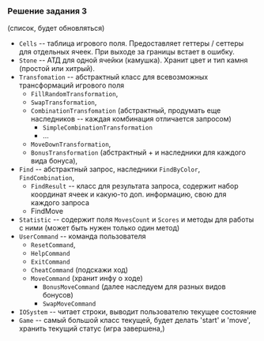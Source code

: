 ### Решение задания 3 
(список, будет обновляться)

 - `Cells` -- таблица игрового поля. Предоставляет геттеры / сеттеры для отдельных ячеек. При выходе за границы встает в ошибку.
 - `Stone` -- АТД для одной ячейки (камушка). Хранит цвет и тип камня (простой или хитрый).
 - `Transfomation` -- абстрактный класс для всевозможных трансформаций игрового поля
     - `FillRandomTransformation`, 
     - `SwapTransformation`, 
     - `СombinationTransfomation` (абстрактный, продумать еще наследников -- каждая комбинация отличается запросом)
         - `SimpleCombinationTransformation`
         - ...
     - `MoveDownTransformation`, 
     - `BonusTransformation` (абстрактный + и наследники для каждого вида бонуса), 
 - `Find` -- абстрактный запрос, наследники `FindByColor`, `FindCombination`, 
     - `FindResult` -- класс для результата запроса, содержит набор координат ячеек и какую-то доп. информацию, свою для каждого запроса
     - FindMove
 - `Statistic` -- содержит поля `MovesCount` и `Scores` и методы для работы с ними (может быть нужен только один метод)
 - `UserCommand` -- команда пользователя
     - `ResetCommand`, 
     - `HelpCommand`
     - `ExitCommand` 
     - `CheatCommand` (подскажи ход)
     - `MoveCommand`  (хранит инфу о ходе)
         - `BonusMoveCommand` (далее наследуем для разных видов бонусов)
         - `SwapMoveCommand` 
 - `IOSystem` -- читает строки, выводит пользователю текущее состояние
- `Game` -- самый большой класс текущей, будет делать 'start' и 'move', хранить текущий статус (игра завершена,)
 
